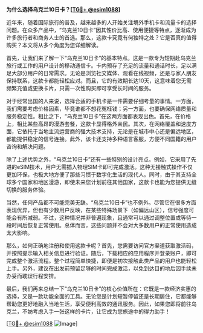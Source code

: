 **为什么选择乌克兰10日卡？[[TG💪+ @esim1088](https://t.me/s/esim1088)]**

近年来，随着国际旅行的普及，越来越多的人开始关注境外手机卡和流量卡的选择问题。在众多产品中，“乌克兰10日卡”因其性价比高、使用便捷等特点，逐渐成为许多旅行者和商务人士的首选。那么，这款卡究竟有何独特之处？它是否真的值得购买？本文将从多个角度为您详细解读。

首先，让我们来了解一下“乌克兰10日卡”的基本特点。这是一款专为短期赴乌克兰旅行或工作的用户设计的移动通信卡。卡内预存了充足的流量和通话时长，足以满足大部分用户的日常需求。无论是浏览社交媒体、观看在线视频，还是与家人朋友保持联系，这款卡都能轻松应对。而且，它的有效期长达10天，这意味着您无需频繁充值或更换卡片，只需一次性购买即可享受长时间的服务。

对于经常出国的人来说，选择合适的手机卡是一件需要仔细考量的事情。一方面，我们需要考虑价格因素，毕竟谁都不想花冤枉钱；另一方面，也要确保网络质量和服务稳定性。相比之下，“乌克兰10日卡”在这两方面都表现出色。首先，在价格上，相比某些高昂的漫游套餐，这款卡显得格外亲民。其次，在网络覆盖和速度方面，它依托于当地主流运营商的强大技术支持，无论是在城市中心还是偏远地区，都能提供稳定的信号连接。此外，该卡还支持多种语言客服，方便不同国籍的用户咨询和解决问题。

除了上述优势之外，“乌克兰10日卡”还有一些特别的设计亮点。例如，它采用了先进的eSIM技术，用户无需插入物理SIM卡即可完成激活。这种无接触式操作不仅更加环保，也极大地方便了那些习惯于数字化生活的现代人。同时，由于其支持全球多个国家和地区漫游，即使未来您计划前往其他国家，这款卡也能为您提供无缝切换的服务体验。

当然，任何产品都不可能完美无缺。“乌克兰10日卡”也不例外。尽管它在很多方面表现优异，但也有少数用户反映，在某些特殊场景下（如偏远山区），信号强度可能会有所减弱。不过，这种情况并非普遍现象，且通常可以通过调整位置或等待一段时间后恢复正常使用。总体而言，这些问题并不会对大多数用户的正常使用造成太大影响。

那么，如何正确地注册和使用这款卡呢？首先，您需要访问官方渠道获取激活码，并按照提示输入相关信息进行验证。随后，下载相应的应用程序并登录账户，即可完成整个激活流程。整个过程简单快捷，即便是初次接触此类产品的用户也能轻松上手。另外，建议在出发前预留足够的时间完成激活，以免到达目的地后因手续未办妥而耽误行程安排。

最后，我们再来总结一下“乌克兰10日卡”的核心价值所在：它既是一款经济实惠的选择，又是一款功能全面的工具。无论您是计划短暂停留还是长期居住，它都能够帮助您更好地融入当地生活，享受便利高效的通讯服务。因此，如果您即将前往乌克兰，不妨考虑入手一张这样的卡片，让它成为您旅途中的得力助手！

[[TG💪+ @esim1088](https://t.me/s/esim1088) ![Image](https://i.postimg.cc/4NQfJmqS/Snipaste-2025-05-13-00-14-12.png)]
